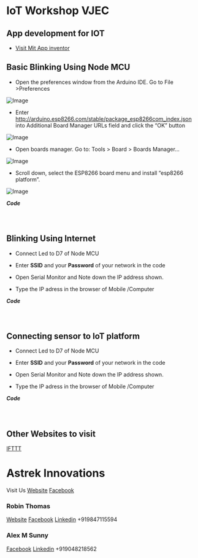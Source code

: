 # IoT Workshop VJEC

## App development for IOT
- [Visit Mit App inventor](http://appinventor.mit.edu/)


## Basic Blinking Using Node MCU 
-  Open the preferences window from the Arduino IDE. Go to File >Preferences

![Image](https://maker.pro/storage/OAYqL3v/OAYqL3vUjwaZHA95fuU6Ln7RrIIWZtKLfMTGCGFY.jpeg)

-  Enter http://arduino.esp8266.com/stable/package_esp8266com_index.json into Additional Board Manager URLs field and click the “OK” button

![Image](https://maker.pro/storage/2aYeYxI/2aYeYxIaufaxwYdk0XGBnbwmdlyKx8Is04eN7zM8.jpeg)

-  Open boards manager. Go to: Tools > Board > Boards Manager…

![Image](https://maker.pro/storage/MzeFJ3o/MzeFJ3oxkkS7Jj7lSJ3s02jFh0z7HCJ4a62oRQwn.jpeg)

-  Scroll down, select the ESP8266 board menu and install “esp8266 platform”.

![Image](https://maker.pro/storage/vDFw2EX/vDFw2EXJvaA3vIlJLpbrYlqbMOHBE85tq1l1acwE.jpeg)

***Code***
```



```


##  Blinking Using Internet
-  Connect Led to D7 of Node MCU

-  Enter **SSID** and your **Password** of your network in the code

-  Open Serial Monitor and Note down the IP address shown.

-  Type the IP adress in the browser of Mobile /Computer


***Code***
```



```

##  Connecting sensor to IoT platform
-  Connect Led to D7 of Node MCU

-  Enter **SSID** and your **Password** of your network in the code

-  Open Serial Monitor and Note down the IP address shown.

-  Type the IP adress in the browser of Mobile /Computer


***Code***
```



```



## Other Websites to visit 
[IFTTT](https://ifttt.com/)


# Astrek Innovations 
Visit Us
[Website](www.astrekinnovations.com)
[Facebook](www.facebook.com/astrekinnovations/)

### Robin Thomas
[Website](www.robinkthomas.com)
[Facebook](www.facebook.com/robinthomas82)
[Linkedin](www.linkedin.com/in/robinkanattuthomas/)
+919847115594
### Alex M Sunny
[Facebook](www.facebook.com/search4alex)
[Linkedin](https://www.linkedin.com/in/alex-m-sunny-b28b1bb9/)
+919048218562

